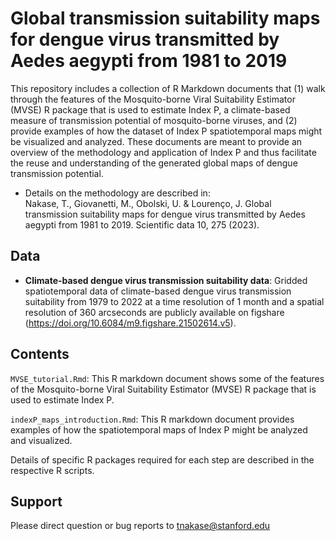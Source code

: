 # Global transmission suitability maps for dengue virus transmitted by Aedes aegypti from 1981 to 2019

This repository includes a collection of R Markdown documents that (1) walk through the features of the Mosquito-borne Viral Suitability Estimator (MVSE) R package that is used to estimate Index P, a climate-based measure of transmission potential of mosquito-borne viruses, and (2) provide examples of how the dataset of Index P spatiotemporal maps might be visualized and analyzed. These documents are meant to provide an overview of the methodology and application of Index P and thus facilitate the reuse and understanding of the generated global maps of dengue transmission potential. 

- Details on the methodology are described in: \
  Nakase, T., Giovanetti, M., Obolski, U. & Lourenço, J. Global transmission suitability maps for dengue virus transmitted by Aedes aegypti from 1981 to 2019. Scientific data 10, 275 (2023).

## Data
- **Climate-based dengue virus transmission suitability data**: Gridded spatiotemporal data of climate-based dengue virus transmission suitability from 1979 to 2022 at a time resolution of 1 month and a spatial resolution of 360 arcseconds are publicly available on figshare (https://doi.org/10.6084/m9.figshare.21502614.v5).

## Contents

`MVSE_tutorial.Rmd`: This R markdown document shows some of the features of the Mosquito-borne Viral Suitability Estimator (MVSE) R package that is used to estimate Index P. 

`indexP_maps_introduction.Rmd`: This R markdown document provides examples of how the spatiotemporal maps of Index P might be analyzed and visualized. 

Details of specific R packages required for each step are described in the respective R scripts. 

## Support 

Please direct question or bug reports to tnakase@stanford.edu
